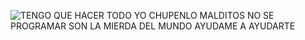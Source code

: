 ![TENGO QUE HACER TODO YO CHUPENLO MALDITOS NO SE PROGRAMAR SON LA MIERDA DEL MUNDO AYUDAME A AYUDARTE](https://i.postimg.cc/gzf6ZqBS/ENTREGAR-TODO-EN-PASAJE-LOS-HUILLES-256-VILLA-PORTAL-ANDINO-COLINA-SANTIAGO-CHILE.png)

